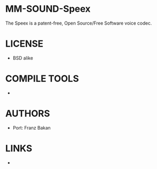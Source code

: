 MM-SOUND-Speex
==============

The Speex is a patent-free, Open Source/Free Software voice codec.


LICENSE
===============
* BSD alike

COMPILE TOOLS
===============
* 

AUTHORS
===============
* Port: Franz Bakan

LINKS
===============
* 
